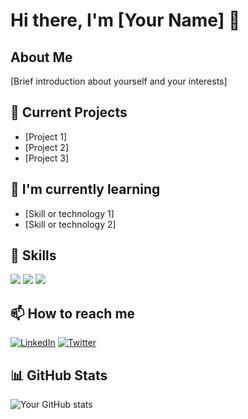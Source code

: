 # Hi there, I'm [Your Name] 👋

## About Me
[Brief introduction about yourself and your interests]

## 🔭 Current Projects
- [Project 1]
- [Project 2]
- [Project 3]

## 🌱 I'm currently learning
- [Skill or technology 1]
- [Skill or technology 2]

## 💼 Skills
![](https://img.shields.io/badge/Code-JavaScript-informational?style=flat&logo=javascript&logoColor=white&color=2bbc8a)
![](https://img.shields.io/badge/Code-Python-informational?style=flat&logo=python&logoColor=white&color=2bbc8a)
![](https://img.shields.io/badge/Tools-Docker-informational?style=flat&logo=docker&logoColor=white&color=2bbc8a)

## 📫 How to reach me
[![LinkedIn][1.2]][1] [![Twitter][2.2]][2]

[1.2]: https://raw.githubusercontent.com/MartinHeinz/MartinHeinz/master/linkedin-3-16.png (LinkedIn icon without padding)
[2.2]: https://raw.githubusercontent.com/MartinHeinz/MartinHeinz/master/twitter-3-16.png (Twitter icon without padding)

[1]: https://www.linkedin.com/in/yourprofile
[2]: https://twitter.com/yourprofile

## 📊 GitHub Stats
![Your GitHub stats](https://github-readme-stats.vercel.app/api?username=yourusername&show_icons=true&theme=radical)


<!---
zigameni/zigameni is a ✨ special ✨ repository because its `README.md` (this file) appears on your GitHub profile.
You can click the Preview link to take a look at your changes.
--->
